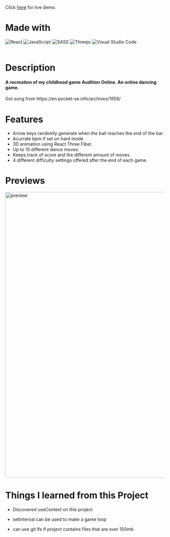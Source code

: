 Click [here](https://kkapkane.github.io/R3F-Game/) for live demo.
# Made with

![React](https://img.shields.io/badge/react-%2320232a.svg?style=for-the-badge&logo=react&logoColor=%2361DAFB)
![JavaScript](https://img.shields.io/badge/javascript-%23323330.svg?style=for-the-badge&logo=javascript&logoColor=%23F7DF1E)
![SASS](https://img.shields.io/badge/SASS-hotpink.svg?style=for-the-badge&logo=SASS&logoColor=white)
![Threejs](https://img.shields.io/badge/threejs-black?style=for-the-badge&logo=three.js&logoColor=white)
![Visual Studio Code](https://img.shields.io/badge/Visual%20Studio%20Code-0078d7.svg?style=for-the-badge&logo=visual-studio-code&logoColor=white)
<br>
<br>



# Description

<h4> A recreation of my childhood game Audition Online. An online dancing game. </h4>

<p>Got song from https://en.pocket-se.info/archives/1956/ </p>

# Features
- Arrow keys randomly generate when the ball reaches the end of the bar.
- Acurrate bpm if set on hard mode.
- 3D animation using React Three Fiber.
- Up to 15 different dance moves.
- Keeps track of score and the different amount of moves.
- 4 different difficulty settings offered after the end of each game.


# Previews




<img src="https://s3.gifyu.com/images/audition5ebd69d440cfe419.png" alt="preview" width="900">



# Things I learned from this Project

* Discovered useContext on this project

* setInterval can be used to make a game loop


* can use git lfs if project contains files that are over 100mb
